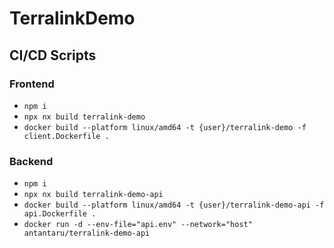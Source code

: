 # TerralinkDemo

## CI/CD Scripts

### Frontend

- `npm i`
- `npx nx build terralink-demo`
- `docker build --platform linux/amd64 -t {user}/terralink-demo -f client.Dockerfile .`

### Backend

- `npm i`
- `npx nx build terralink-demo-api`
- `docker build --platform linux/amd64 -t {user}/terralink-demo-api -f api.Dockerfile .`
- `docker run -d --env-file="api.env" --network="host" antantaru/terralink-demo-api`
